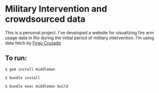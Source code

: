 # Military Intervention and crowdsourced data

This is a personal project. I've developed a website for visualizing fire arm usage data in Rio during the initial period of military intervention. I'm using data fetch by [Fogo Cruzado](www.fogocruzado.org.br)

## To run:

`$ gem install middleman`

`$ bundle install`

`$ bundle exec middleman build`
